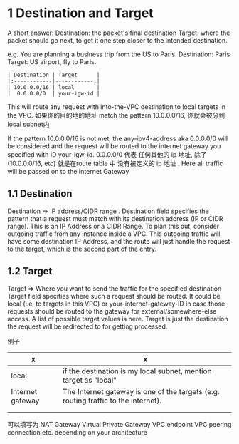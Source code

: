 

# 1 Destination and Target 

A short answer:
Destination: the packet's final destination
Target: where the packet should go next, to get it one step closer to the intended destination.

e.g.
You are planning a business trip from the US to Paris.
Destination: Paris
Target: US airport, fly to Paris.


```
| Destination | Target      |
|:------------|------------:|
| 10.0.0.0/16 | local       |
|  0.0.0.0/0  | your-igw-id |
```
This will route any request with into-the-VPC destination to local targets in the VPC.  如果你的目的地的地址 match the pattern 10.0.0.0/16, 你就会被分到 local subnet内

If the pattern 10.0.0.0/16 is not met, the any-ipv4-address aka 0.0.0.0/0 will be considered and the request will be routed to the internet gateway you specified with ID your-igw-id.  0.0.0.0/0 代表 任何其他的 ip 地址, 除了 (10.0.0.0/16, etc) 就是在route table 中 没有被定义的 ip 地址 .   Here all traffic will be passed on to the Internet Gateway


## 1.1 Destination 

Destination => IP address/CIDR range .
Destination field specifies the pattern that a request must match with its destination address (IP or CIDR range).
This is an IP Address or a CIDR Range. To plan this out, consider outgoing traffic from any instance inside a VPC. This outgoing traffic will have some destination IP Address, and the route will just handle the request to the target, which is the second part of the entry.
## 1.2 Target 

Target => Where you want to send the traffic for the specified destination
Target field specifies where such a request should be routed. It could be local (i.e. to targets in this VPC) or your-internet-gateway-ID in case those requests should be routed to the gateway for external/somewhere-else access. A list of possible target values is here.
Target is just the destination the request will be redirected to for getting processed.

例子

| x                | x                                                                                  |
| ---------------- | ---------------------------------------------------------------------------------- |
| local            | if the destination is my local subnet, mention target as "local"                   |
| Internet gateway | The Internet gateway is one of the targets (e.g. routing traffic to the internet). |
|                  |                                                                                    |
|                  |                                                                                    |
可以填写为
NAT Gateway
Virtual Private Gateway
VPC endpoint
VPC peering connection etc. depending on your architecture
